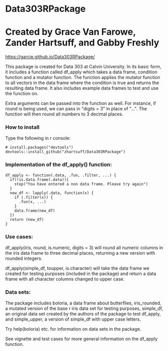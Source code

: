 # Data303RPackage
# Created by Grace Van Farowe, Zander Hartsuff, and Gabby Freshly
https://garcie.github.io/Data303RPackage/

This package is created for Data 303 at Calvin University. In its basic form, it includes a function called df_apply which takes a data frame, condition function and a mutator function. The function applies the mutator function to all vectors in the data frame where the condition is true and returns the resulting data frame. It also includes example data frames to test and use the function on. 

Extra arguments can be passed into the function as well. For instance, if round is being used, we can pass in "digits = 3" in place of "...". The function will then round all numbers to 3 decimal places.

### How to install

Type the following in r console:

```{r}
# install.packages("devtools")
devtools::install_github("zhartsuff/Data303RPackage")
```

### Implementation of the df_apply() function:

```{r}
df_apply <- function(.data, .fun, .filter, ...) {
  if(!is.data.frame(.data)){
    stop("You have entered a non data frame. Please try again")
  }
  new_df <- lapply(.data, function(x) {
    if (.filter(x)) {
      .fun(x, ...)
    }
    data.frame(new_df)
  })
  return (new_df)
}
```
### Use cases:

df_apply(iris, round, is.numeric, digits = 3) will round all numeric columns in the iris data frame to three decimal places, returning a new version with rounded integers.

df_apply(simple_df, toupper, is.character) will take the data frame we created for testing purposes (included in the package) and return a data frame with all character columns changed to upper case.

### Data sets:

The package includes boloria, a data frame about butterflies, iris_rounded, a mutated version of the base r iris data set for testing purposes, simple_df, an original data set created by the authors of the package to test df_apply, and simple_upper, a version of simple_df with upper case letters.

Try help(boloria) etc. for information on data sets in the package.

See vignette and test cases for more general information on the df_apply function.
